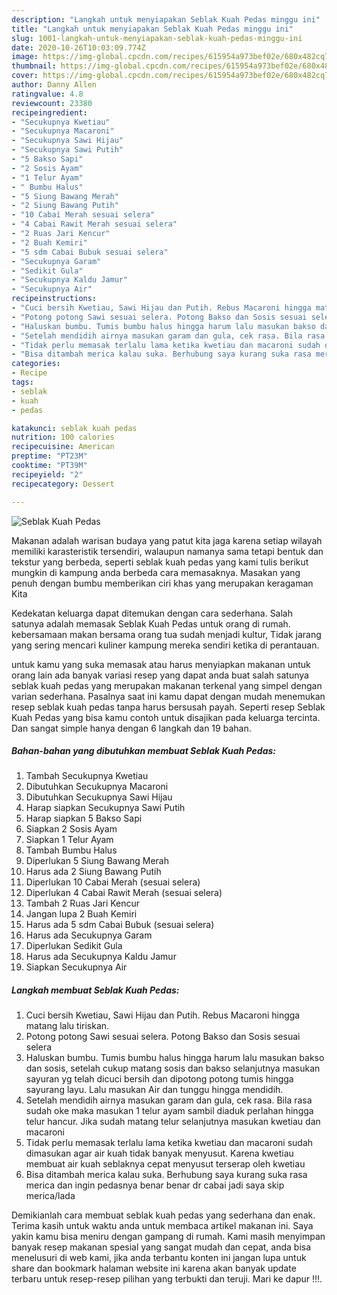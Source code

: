 ```yaml
---
description: "Langkah untuk menyiapakan Seblak Kuah Pedas minggu ini"
title: "Langkah untuk menyiapakan Seblak Kuah Pedas minggu ini"
slug: 1001-langkah-untuk-menyiapakan-seblak-kuah-pedas-minggu-ini
date: 2020-10-26T10:03:09.774Z
image: https://img-global.cpcdn.com/recipes/615954a973bef02e/680x482cq70/seblak-kuah-pedas-foto-resep-utama.jpg
thumbnail: https://img-global.cpcdn.com/recipes/615954a973bef02e/680x482cq70/seblak-kuah-pedas-foto-resep-utama.jpg
cover: https://img-global.cpcdn.com/recipes/615954a973bef02e/680x482cq70/seblak-kuah-pedas-foto-resep-utama.jpg
author: Danny Allen
ratingvalue: 4.8
reviewcount: 23380
recipeingredient:
- "Secukupnya Kwetiau"
- "Secukupnya Macaroni"
- "Secukupnya Sawi Hijau"
- "Secukupnya Sawi Putih"
- "5 Bakso Sapi"
- "2 Sosis Ayam"
- "1 Telur Ayam"
- " Bumbu Halus"
- "5 Siung Bawang Merah"
- "2 Siung Bawang Putih"
- "10 Cabai Merah sesuai selera"
- "4 Cabai Rawit Merah sesuai selera"
- "2 Ruas Jari Kencur"
- "2 Buah Kemiri"
- "5 sdm Cabai Bubuk sesuai selera"
- "Secukupnya Garam"
- "Sedikit Gula"
- "Secukupnya Kaldu Jamur"
- "Secukupnya Air"
recipeinstructions:
- "Cuci bersih Kwetiau, Sawi Hijau dan Putih. Rebus Macaroni hingga matang lalu tiriskan."
- "Potong potong Sawi sesuai selera. Potong Bakso dan Sosis sesuai selera"
- "Haluskan bumbu. Tumis bumbu halus hingga harum lalu masukan bakso dan sosis, setelah cukup matang sosis dan bakso selanjutnya masukan sayuran yg telah dicuci bersih dan dipotong potong tumis hingga sayurang layu. Lalu masukan Air dan tunggu hingga mendidih."
- "Setelah mendidih airnya masukan garam dan gula, cek rasa. Bila rasa sudah oke maka masukan 1 telur ayam sambil diaduk perlahan hingga telur hancur. Jika sudah matang telur selanjutnya masukan kwetiau dan macaroni"
- "Tidak perlu memasak terlalu lama ketika kwetiau dan macaroni sudah dimasukan agar air kuah tidak banyak menyusut. Karena kwetiau membuat air kuah seblaknya cepat menyusut terserap oleh kwetiau"
- "Bisa ditambah merica kalau suka. Berhubung saya kurang suka rasa merica dan ingin pedasnya benar benar dr cabai jadi saya skip merica/lada"
categories:
- Recipe
tags:
- seblak
- kuah
- pedas

katakunci: seblak kuah pedas 
nutrition: 100 calories
recipecuisine: American
preptime: "PT23M"
cooktime: "PT39M"
recipeyield: "2"
recipecategory: Dessert

---
```



![Seblak Kuah Pedas](https://img-global.cpcdn.com/recipes/615954a973bef02e/680x482cq70/seblak-kuah-pedas-foto-resep-utama.jpg)

Makanan adalah warisan budaya yang patut kita jaga karena setiap wilayah memiliki karasteristik tersendiri, walaupun namanya sama tetapi bentuk dan tekstur yang berbeda, seperti seblak kuah pedas yang kami tulis berikut mungkin di kampung anda berbeda cara memasaknya. Masakan yang penuh dengan bumbu memberikan ciri khas yang merupakan keragaman Kita



Kedekatan keluarga dapat ditemukan dengan cara sederhana. Salah satunya adalah memasak Seblak Kuah Pedas untuk orang di rumah. kebersamaan makan bersama orang tua sudah menjadi kultur, Tidak jarang yang sering mencari kuliner kampung mereka sendiri ketika di perantauan.

untuk kamu yang suka memasak atau harus menyiapkan makanan untuk orang lain ada banyak variasi resep yang dapat anda buat salah satunya seblak kuah pedas yang merupakan makanan terkenal yang simpel dengan varian sederhana. Pasalnya saat ini kamu dapat dengan mudah menemukan resep seblak kuah pedas tanpa harus bersusah payah.
Seperti resep Seblak Kuah Pedas yang bisa kamu contoh untuk disajikan pada keluarga tercinta. Dan sangat simple hanya dengan 6 langkah dan 19 bahan.


<!--inarticleads1-->

##### Bahan-bahan yang dibutuhkan membuat Seblak Kuah Pedas:

1. Tambah Secukupnya Kwetiau
1. Dibutuhkan Secukupnya Macaroni
1. Dibutuhkan Secukupnya Sawi Hijau
1. Harap siapkan Secukupnya Sawi Putih
1. Harap siapkan 5 Bakso Sapi
1. Siapkan 2 Sosis Ayam
1. Siapkan 1 Telur Ayam
1. Tambah  Bumbu Halus
1. Diperlukan 5 Siung Bawang Merah
1. Harus ada 2 Siung Bawang Putih
1. Diperlukan 10 Cabai Merah (sesuai selera)
1. Diperlukan 4 Cabai Rawit Merah (sesuai selera)
1. Tambah 2 Ruas Jari Kencur
1. Jangan lupa 2 Buah Kemiri
1. Harus ada 5 sdm Cabai Bubuk (sesuai selera)
1. Harus ada Secukupnya Garam
1. Diperlukan Sedikit Gula
1. Harus ada Secukupnya Kaldu Jamur
1. Siapkan Secukupnya Air




<!--inarticleads2-->

##### Langkah membuat  Seblak Kuah Pedas:

1. Cuci bersih Kwetiau, Sawi Hijau dan Putih. Rebus Macaroni hingga matang lalu tiriskan.
1. Potong potong Sawi sesuai selera. Potong Bakso dan Sosis sesuai selera
1. Haluskan bumbu. Tumis bumbu halus hingga harum lalu masukan bakso dan sosis, setelah cukup matang sosis dan bakso selanjutnya masukan sayuran yg telah dicuci bersih dan dipotong potong tumis hingga sayurang layu. Lalu masukan Air dan tunggu hingga mendidih.
1. Setelah mendidih airnya masukan garam dan gula, cek rasa. Bila rasa sudah oke maka masukan 1 telur ayam sambil diaduk perlahan hingga telur hancur. Jika sudah matang telur selanjutnya masukan kwetiau dan macaroni
1. Tidak perlu memasak terlalu lama ketika kwetiau dan macaroni sudah dimasukan agar air kuah tidak banyak menyusut. Karena kwetiau membuat air kuah seblaknya cepat menyusut terserap oleh kwetiau
1. Bisa ditambah merica kalau suka. Berhubung saya kurang suka rasa merica dan ingin pedasnya benar benar dr cabai jadi saya skip merica/lada




Demikianlah cara membuat seblak kuah pedas yang sederhana dan enak. Terima kasih untuk waktu anda untuk membaca artikel makanan ini. Saya yakin kamu bisa meniru dengan gampang di rumah. Kami masih menyimpan banyak resep makanan spesial yang sangat mudah dan cepat, anda bisa menelusuri di web kami, jika anda terbantu konten ini jangan lupa untuk share dan bookmark halaman website ini karena akan banyak update terbaru untuk resep-resep pilihan yang terbukti dan teruji. Mari ke dapur !!!. 
